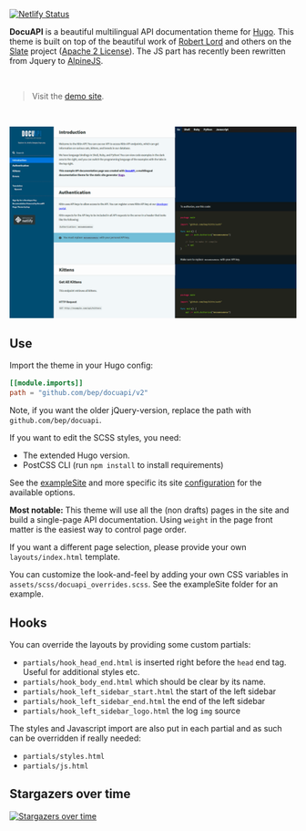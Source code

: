[![Netlify Status](https://api.netlify.com/api/v1/badges/49111249-0a1a-4b5a-a3ab-45d00732fdb3/deploy-status)](https://app.netlify.com/sites/docuapi/deploys)

**DocuAPI** is a beautiful multilingual API documentation theme for [Hugo](http://gohugo.io/). This theme is built on top of the beautiful work of [Robert Lord](https://github.com/lord) and others on the [Slate](https://github.com/slatedocs/slate) project ([Apache 2 License](https://github.com/slatedocs/slate/blob/master/LICENSE)). The JS part has recently been rewritten from Jquery to [AlpineJS](https://alpinejs.dev/).

<br/>

> Visit the [demo site](https://docuapi.netlify.app/).

<br/>

![Screenshot DocuAPI Example site](https://raw.githubusercontent.com/bep/docuapi/master/images/screenshot.png)

## Use

Import the theme in your Hugo config:

```toml
[[module.imports]]
path = "github.com/bep/docuapi/v2"
```

Note, if you want the older jQuery-version, replace the path with `github.com/bep/docuapi`.

If you want to edit the SCSS styles, you need:

* The extended Hugo version.
* PostCSS CLI (run `npm install` to install requirements)

See the [exampleSite](https://github.com/bep/docuapi/tree/master/exampleSite) and more specific its site [configuration](https://github.com/bep/docuapi/blob/master/exampleSite/hugo.toml) for the available options.

**Most notable:** This theme will use all the (non drafts) pages in the site and build a single-page API documentation. Using `weight` in the page front matter is the easiest way to control page order.

If you want a different page selection, please provide your own `layouts/index.html` template.

You can customize the look-and-feel by adding your own CSS variables in `assets/scss/docuapi_overrides.scss`. See the exampleSite folder for an example.

## Hooks

You can override the layouts by providing some custom partials:

* `partials/hook_head_end.html` is inserted right before the `head` end tag. Useful for additional styles etc.
* `partials/hook_body_end.html` which should be clear by its name.
* `partials/hook_left_sidebar_start.html` the start of the left sidebar
* `partials/hook_left_sidebar_end.html` the end of the left sidebar
* `partials/hook_left_sidebar_logo.html` the log `img` source

The styles and Javascript import are also put in each partial and as such can be overridden if really needed:

* `partials/styles.html`
* `partials/js.html`

## Stargazers over time

[![Stargazers over time](https://starchart.cc/bep/docuapi.svg)](https://starchart.cc/bep/docuapi)
